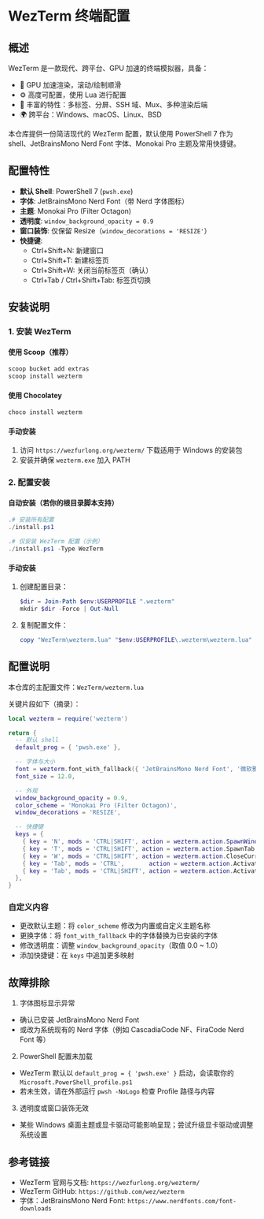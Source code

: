 # WezTerm 终端配置

## 概述

WezTerm 是一款现代、跨平台、GPU 加速的终端模拟器，具备：

- 🚀 GPU 加速渲染，滚动/绘制顺滑
- ⚙️ 高度可配置，使用 Lua 进行配置
- 🧩 丰富的特性：多标签、分屏、SSH 域、Mux、多种渲染后端
- 🌍 跨平台：Windows、macOS、Linux、BSD

本仓库提供一份简洁现代的 WezTerm 配置，默认使用 PowerShell 7 作为 shell、JetBrainsMono Nerd Font 字体、Monokai Pro 主题及常用快捷键。

## 配置特性

- **默认 Shell**: PowerShell 7 (`pwsh.exe`)
- **字体**: JetBrainsMono Nerd Font（带 Nerd 字体图标）
- **主题**: Monokai Pro (Filter Octagon)
- **透明度**: `window_background_opacity = 0.9`
- **窗口装饰**: 仅保留 Resize（`window_decorations = 'RESIZE'`）
- **快捷键**:
  - Ctrl+Shift+N: 新建窗口
  - Ctrl+Shift+T: 新建标签页
  - Ctrl+Shift+W: 关闭当前标签页（确认）
  - Ctrl+Tab / Ctrl+Shift+Tab: 标签页切换

## 安装说明

### 1. 安装 WezTerm

#### 使用 Scoop（推荐）
```powershell
scoop bucket add extras
scoop install wezterm
```

#### 使用 Chocolatey
```powershell
choco install wezterm
```

#### 手动安装
1. 访问 `https://wezfurlong.org/wezterm/` 下载适用于 Windows 的安装包
2. 安装并确保 `wezterm.exe` 加入 PATH

### 2. 配置安装

#### 自动安装（若你的根目录脚本支持）
```powershell
.# 安装所有配置
./install.ps1

.# 仅安装 WezTerm 配置（示例）
./install.ps1 -Type WezTerm
```

#### 手动安装
1. 创建配置目录：
   ```powershell
   $dir = Join-Path $env:USERPROFILE ".wezterm"
   mkdir $dir -Force | Out-Null
   ```
2. 复制配置文件：
   ```powershell
   copy "WezTerm\wezterm.lua" "$env:USERPROFILE\.wezterm\wezterm.lua"
   ```

## 配置说明

本仓库的主配置文件：`WezTerm/wezterm.lua`

关键片段如下（摘录）：

```lua
local wezterm = require('wezterm')

return {
  -- 默认 shell
  default_prog = { 'pwsh.exe' },

  -- 字体与大小
  font = wezterm.font_with_fallback({ 'JetBrainsMono Nerd Font', '微软雅黑' }),
  font_size = 12.0,

  -- 外观
  window_background_opacity = 0.9,
  color_scheme = 'Monokai Pro (Filter Octagon)',
  window_decorations = 'RESIZE',

  -- 快捷键
  keys = {
    { key = 'N', mods = 'CTRL|SHIFT', action = wezterm.action.SpawnWindow },
    { key = 'T', mods = 'CTRL|SHIFT', action = wezterm.action.SpawnTab('DefaultDomain') },
    { key = 'W', mods = 'CTRL|SHIFT', action = wezterm.action.CloseCurrentTab({ confirm = true }) },
    { key = 'Tab', mods = 'CTRL',       action = wezterm.action.ActivateTabRelative(1) },
    { key = 'Tab', mods = 'CTRL|SHIFT', action = wezterm.action.ActivateTabRelative(-1) },
  },
}
```

### 自定义内容

- 更改默认主题：将 `color_scheme` 修改为内置或自定义主题名称
- 更换字体：将 `font_with_fallback` 中的字体替换为已安装的字体
- 修改透明度：调整 `window_background_opacity`（取值 0.0 ~ 1.0）
- 添加快捷键：在 `keys` 中追加更多映射

## 故障排除

1) 字体图标显示异常
- 确认已安装 JetBrainsMono Nerd Font
- 或改为系统现有的 Nerd 字体（例如 CascadiaCode NF、FiraCode Nerd Font 等）

2) PowerShell 配置未加载
- WezTerm 默认以 `default_prog = { 'pwsh.exe' }` 启动，会读取你的 `Microsoft.PowerShell_profile.ps1`
- 若未生效，请在外部运行 `pwsh -NoLogo` 检查 Profile 路径与内容

3) 透明度或窗口装饰无效
- 某些 Windows 桌面主题或显卡驱动可能影响呈现；尝试升级显卡驱动或调整系统设置

## 参考链接

- WezTerm 官网与文档: `https://wezfurlong.org/wezterm/`
- WezTerm GitHub: `https://github.com/wez/wezterm`
- 字体：JetBrainsMono Nerd Font: `https://www.nerdfonts.com/font-downloads`


